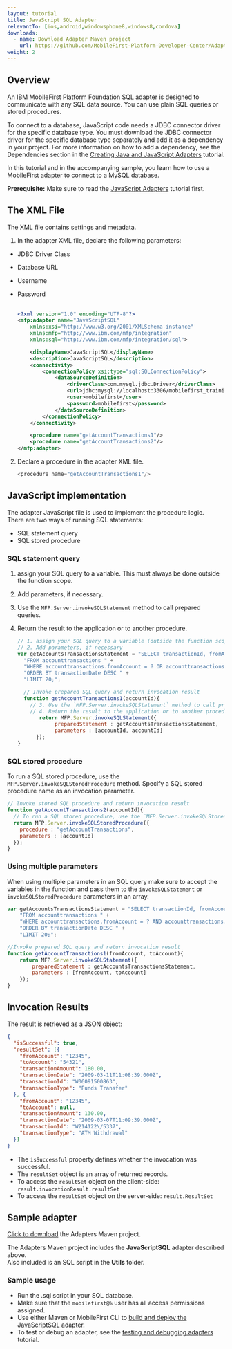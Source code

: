 ```yaml
---
layout: tutorial
title: JavaScript SQL Adapter
relevantTo: [ios,android,windowsphone8,windows8,cordova]
downloads:
  - name: Download Adapter Maven project
    url: https://github.com/MobileFirst-Platform-Developer-Center/Adapters/tree/release80
weight: 2
---
```


## Overview
An IBM MobileFirst Platform Foundation SQL adapter is designed to communicate with any SQL data source. You can use plain SQL queries or stored procedures.

To connect to a database, JavaScript code needs a JDBC connector driver for the specific database type. You must download the JDBC connector driver for the specific database type separately and add it as a dependency in your project. For more information on how to add a dependency, see the Dependencies section in the [Creating Java and JavaScript Adapters](../../creating-adapters/#dependencies) tutorial.

In this tutorial and in the accompanying sample, you learn how to use a MobileFirst adapter to connect to a MySQL database.

**Prerequisite:** Make sure to read the [JavaScript Adapters](../) tutorial first.

## The XML File
The XML file contains settings and metadata.

1. In the adapter XML file, declare the following parameters:
 * JDBC Driver Class
 * Database URL
 * Username
 * Password<br/><br/>

    ```xml
    <?xml version="1.0" encoding="UTF-8"?>
    <mfp:adapter name="JavaScriptSQL"
    	xmlns:xsi="http://www.w3.org/2001/XMLSchema-instance"
    	xmlns:mfp="http://www.ibm.com/mfp/integration"
    	xmlns:sql="http://www.ibm.com/mfp/integration/sql">

    	<displayName>JavaScriptSQL</displayName>
    	<description>JavaScriptSQL</description>
    	<connectivity>
    		<connectionPolicy xsi:type="sql:SQLConnectionPolicy">
    			<dataSourceDefinition>
    				<driverClass>com.mysql.jdbc.Driver</driverClass>
    				<url>jdbc:mysql://localhost:3306/mobilefirst_training</url>
    			    <user>mobilefirst</user>
        			<password>mobilefirst</password>
    			</dataSourceDefinition>
    		</connectionPolicy>
    	</connectivity>

    	<procedure name="getAccountTransactions1"/>
    	<procedure name="getAccountTransactions2"/>
    </mfp:adapter>
    ```

2. Declare a procedure in the adapter XML file.

    ```js
    <procedure name="getAccountTransactions1"/>
    ```

## JavaScript implementation
The adapter JavaScript file is used to implement the procedure logic.  
There are two ways of running SQL statements:

* SQL statement query
* SQL stored procedure

### SQL statement query
1. assign your SQL query to a variable. This must always be done outside the function scope.
2. Add parameters, if necessary.
3. Use the `MFP.Server.invokeSQLStatement` method to call prepared queries.
4. Return the result to the application or to another procedure.

      ```js
      // 1. assign your SQL query to a variable (outside the function scope)
      // 2. Add parameters, if necessary
      var getAccountsTransactionsStatement = "SELECT transactionId, fromAccount, toAccount, transactionDate, transactionAmount, transactionType " +
        "FROM accounttransactions " +
        "WHERE accounttransactions.fromAccount = ? OR accounttransactions.toAccount = ? " +
        "ORDER BY transactionDate DESC " +
        "LIMIT 20;";

        // Invoke prepared SQL query and return invocation result
        function getAccountTransactions1(accountId){
          // 3. Use the `MFP.Server.invokeSQLStatement` method to call prepared queries
          // 4. Return the result to the application or to another procedure.
	         return MFP.Server.invokeSQLStatement({
		          preparedStatement : getAccountsTransactionsStatement,
		          parameters : [accountId, accountId]
	        });
      }
      ```       

### SQL stored procedure
To run a SQL stored procedure, use the `MFP.Server.invokeSQLStoredProcedure` method. Specify a SQL stored procedure name as an invocation parameter.

```javascript
// Invoke stored SQL procedure and return invocation result
function getAccountTransactions2(accountId){
  // To run a SQL stored procedure, use the `MFP.Server.invokeSQLStoredProcedure` method
  return MFP.Server.invokeSQLStoredProcedure({
    procedure : "getAccountTransactions",
    parameters : [accountId]
  });
}
```  

### Using multiple parameters
When using multiple parameters in an SQL query make sure to accept the variables in the function and pass them to the `invokeSQLStatement` or `invokeSQLStoredProcedure` parameters in an array.

```javascript
var getAccountsTransactionsStatement = "SELECT transactionId, fromAccount, toAccount, transactionDate, transactionAmount, transactionType " +
	"FROM accounttransactions " +
	"WHERE accounttransactions.fromAccount = ? AND accounttransactions.toAccount = ? " +
	"ORDER BY transactionDate DESC " +
	"LIMIT 20;";

//Invoke prepared SQL query and return invocation result
function getAccountTransactions1(fromAccount, toAccount){
	return MFP.Server.invokeSQLStatement({
		preparedStatement : getAccountsTransactionsStatement,
		parameters : [fromAccount, toAccount]
	});
}

```

## Invocation Results
The result is retrieved as a JSON object:

```json
{
  "isSuccessful": true,
  "resultSet": [{
    "fromAccount": "12345",
    "toAccount": "54321",
    "transactionAmount": 180.00,
    "transactionDate": "2009-03-11T11:08:39.000Z",
    "transactionId": "W06091500863",
    "transactionType": "Funds Transfer"
  }, {
    "fromAccount": "12345",
    "toAccount": null,
    "transactionAmount": 130.00,
    "transactionDate": "2009-03-07T11:09:39.000Z",
    "transactionId": "W214122\/5337",
    "transactionType": "ATM Withdrawal"
  }]
}
```
* The `isSuccessful` property defines whether the invocation was successful.
* The `resultSet` object is an array of returned records.
 * To access the `resultSet` object on the client-side: `result.invocationResult.resultSet`
 * To access the `resultSet` object on the server-side: `result.ResultSet`

## Sample adapter
[Click to download](https://github.com/MobileFirst-Platform-Developer-Center/Adapters) the Adapters Maven project.

The Adapters Maven project includes the **JavaScriptSQL** adapter described above.  
Also included is an SQL script in the **Utils** folder.

### Sample usage
* Run the .sql script in your SQL database.
* Make sure that the `mobilefirst@%` user has all access permissions assigned.
* Use either Maven or MobileFirst CLI to [build and deploy the JavaScriptSQL adapter](../../creating-adapters/).
* To test or debug an adapter, see the [testing and debugging adapters](../../testing-and-debugging-adapters) tutorial.

